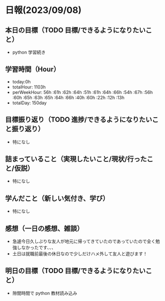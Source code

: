 # 日報(2023/09/08)

## 本日の目標（TODO 目標/できるようになりたいこと）

- python 学習続き

## 学習時間（Hour）

- today:0h
- totalHour: 1103h
- perWeekHour: 56h :61h :62h :64h :51h :61h :64h :66h :54h :67h :56h :60h :65h :63h :65h :64h :66h :40h :60h :22h :12h :13h
- totalDay: 150day

## 目標振り返り（TODO 進捗/できるようになりたいこと振り返り）

- 特になし

## 詰まっていること（実現したいこと/現状/行ったこと/仮説）

- 特になし

## 学んだこと（新しい気付き、学び）

- 特になし

## 感想（一日の感想、雑談）

- 急遽今日久しぶりな友人が地元に帰ってきていたのであっていたので全く勉強しなかったです、、、
- 土日は就職前最後の休日なので少しだけハメ外して友人と遊びます！

## 明日の目標（TODO 目標/できるようになりたいこと）

- 隙間時間で python 教材読み込み
